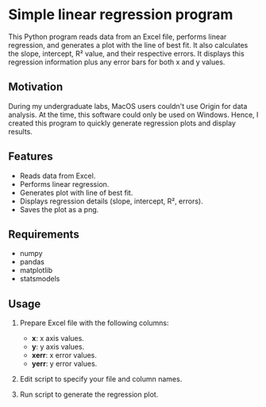 # Simple linear regression program

This Python program reads data from an Excel file, performs linear regression, and generates a plot with the line of best fit. It also calculates the slope, 
intercept, R² value, and their respective errors. It displays this regression information plus any error bars for both x and y values.

## Motivation

During my undergraduate labs, MacOS users couldn't use Origin for data analysis. At the time, this software could only be used on Windows. Hence, I created this 
program to quickly generate regression plots and display results.

## Features

- Reads data from Excel.
- Performs linear regression.
- Generates plot with line of best fit.
- Displays regression details (slope, intercept, R², errors).
- Saves the plot as a png.

## Requirements

- numpy
- pandas
- matplotlib
- statsmodels

## Usage

1. Prepare Excel file with the following columns:
   - **x**: x axis values.
   - **y**: y axis values.
   - **xerr**: x error values.
   - **yerr**: y error values.

2. Edit script to specify your file and column names.

3. Run script to generate the regression plot.
